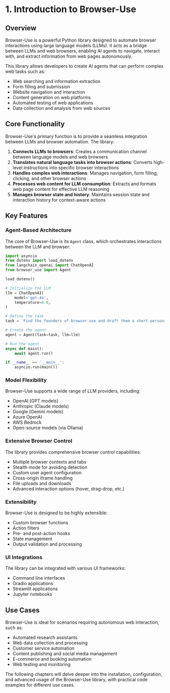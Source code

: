 # 1. Introduction to Browser-Use

## Overview

Browser-Use is a powerful Python library designed to automate browser interactions using large language models (LLMs). It acts as a bridge between LLMs and web browsers, enabling AI agents to navigate, interact with, and extract information from web pages autonomously.

This library allows developers to create AI agents that can perform complex web tasks such as:

- Web searching and information extraction
- Form filling and submission
- Website navigation and interaction
- Content generation on web platforms
- Automated testing of web applications
- Data collection and analysis from web sources

## Core Functionality

Browser-Use's primary function is to provide a seamless integration between LLMs and browser automation. The library:

1. **Connects LLMs to browsers**: Creates a communication channel between language models and web browsers
2. **Translates natural language tasks into browser actions**: Converts high-level instructions into specific browser interactions
3. **Handles complex web interactions**: Manages navigation, form filling, clicking, and other browser actions
4. **Processes web content for LLM consumption**: Extracts and formats web page content for effective LLM reasoning
5. **Manages browser state and history**: Maintains session state and interaction history for context-aware actions

## Key Features

### Agent-Based Architecture

The core of Browser-Use is its `Agent` class, which orchestrates interactions between the LLM and browser:

```python
import asyncio
from dotenv import load_dotenv
from langchain_openai import ChatOpenAI
from browser_use import Agent

load_dotenv()

# Initialize the LLM
llm = ChatOpenAI(
    model='gpt-4o',
    temperature=0.0,
)

# Define the task
task = 'Find the founders of browser-use and draft them a short personalized message'

# Create the agent
agent = Agent(task=task, llm=llm)

# Run the agent
async def main():
    await agent.run()

if __name__ == '__main__':
    asyncio.run(main())
```

### Model Flexibility

Browser-Use supports a wide range of LLM providers, including:

- OpenAI (GPT models)
- Anthropic (Claude models)
- Google (Gemini models)
- Azure OpenAI
- AWS Bedrock
- Open-source models (via Ollama)

### Extensive Browser Control

The library provides comprehensive browser control capabilities:

- Multiple browser contexts and tabs
- Stealth mode for avoiding detection
- Custom user agent configuration
- Cross-origin iframe handling
- File uploads and downloads
- Advanced interaction options (hover, drag-drop, etc.)

### Extensibility

Browser-Use is designed to be highly extensible:

- Custom browser functions
- Action filters
- Pre- and post-action hooks
- State management
- Output validation and processing

### UI Integrations

The library can be integrated with various UI frameworks:

- Command line interfaces
- Gradio applications
- Streamlit applications
- Jupyter notebooks

## Use Cases

Browser-Use is ideal for scenarios requiring autonomous web interaction, such as:

- Automated research assistants
- Web data collection and processing
- Customer service automation
- Content publishing and social media management
- E-commerce and booking automation
- Web testing and monitoring

The following chapters will delve deeper into the installation, configuration, and advanced usage of the Browser-Use library, with practical code examples for different use cases.
